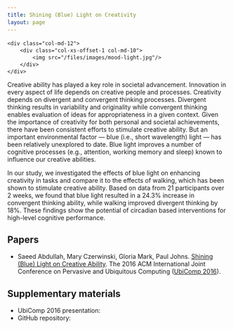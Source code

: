 ```yaml
---
title: Shining (Blue) Light on Creativity
layout: page
---
```


<div class="row">

    <div class="col-md-12">
        <div class="col-xs-offset-1 col-md-10">
            <img src="/files/images/mood-light.jpg"/>
        </div>
    </div>
</div>


Creative ability has played a key role in societal advancement. Innovation in every aspect of life depends on creative people and processes. Creativity depends on divergent and convergent thinking processes. Divergent thinking results in variability and originality while convergent thinking enables evaluation of ideas for appropriateness in a given context. Given the importance of creativity for both personal and societal achievements, there have been consistent efforts to stimulate creative ability. But an important environmental factor — blue (i.e., short wavelength) light — has been relatively unexplored to date. Blue light improves a number of cognitive processes (e.g., attention, working memory and sleep) known to influence our creative abilities.


In our study, we investigated the effects of blue light on enhancing creativity in tasks and compare it to the effects of walking, which has been shown to stimulate creative ability. Based on data from 21 participants over 2 weeks, we found that blue light resulted in a 24.3% increase in convergent thinking ability, while walking improved divergent thinking by 18%. These findings show the potential of circadian based interventions for high-level cognitive performance.

## Papers ##

* Saeed Abdullah, Mary Czerwinski, Gloria Mark, Paul Johns. [Shining (Blue) Light on Creative Ability](http://dx.doi.org/10.1145/2971648.2971751). The 2016 ACM International Joint Conference on Pervasive and Ubiquitous Computing ([UbiComp 2016](http://ubicomp.org/ubicomp2016/)).


## Supplementary materials ##
* UbiComp 2016 presentation:
* GitHub repository:
